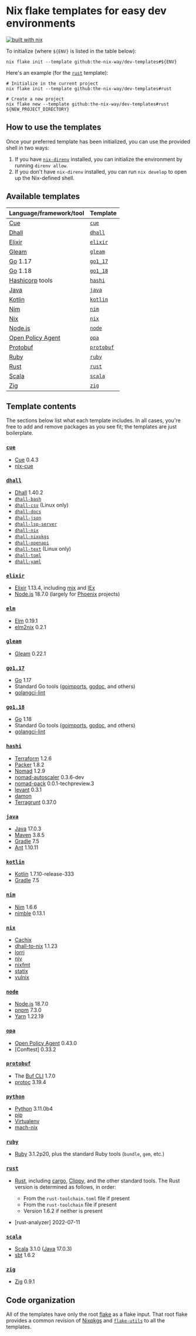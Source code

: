 # Nix flake templates for easy dev environments

[![built with nix](https://builtwithnix.org/badge.svg)](https://builtwithnix.org)

To initialize (where `${ENV}` is listed in the table below):

```shell
nix flake init --template github:the-nix-way/dev-templates#${ENV}
```

Here's an example (for the [`rust`](./rust) template):

```shell
# Initialize in the current project
nix flake init --template github:the-nix-way/dev-templates#rust

# Create a new project
nix flake new --template github:the-nix-way/dev-templates#rust ${NEW_PROJECT_DIRECTORY}
```

## How to use the templates

Once your preferred template has been initialized, you can use the provided shell in two ways:

1. If you have [`nix-direnv`][nix-direnv] installed, you can initialize the environment by running `direnv allow`.
2. If you don't have `nix-direnv` installed, you can run `nix develop` to open up the Nix-defined shell.

## Available templates

| Language/framework/tool  | Template                  |
| :----------------------- | :------------------------ |
| [Cue]                    | [`cue`](./cue/)           |
| [Dhall]                  | [`dhall`](./dhall/)       |
| [Elixir]                 | [`elixir`](./elixir/)     |
| [Gleam]                  | [`gleam`](./gleam/)       |
| [Go] 1.17                | [`go1_17`](./go1.17/)     |
| [Go] 1.18                | [`go1_18`](./go1.18/)     |
| [Hashicorp] tools        | [`hashi`](./hashi/)       |
| [Java]                   | [`java`](./java/)         |
| [Kotlin]                 | [`kotlin`](./kotlin/)     |
| [Nim]                    | [`nim`](./nim/)           |
| [Nix]                    | [`nix`](./nix/)           |
| [Node.js][node]          | [`node`](./node/)         |
| [Open Policy Agent][opa] | [`opa`](./opa)            |
| [Protobuf]               | [`protobuf`](./protobuf/) |
| [Ruby]                   | [`ruby`](./ruby/)         |
| [Rust]                   | [`rust`](./rust/)         |
| [Scala]                  | [`scala`](./scala/)       |
| [Zig]                    | [`zig`](./zig/)           |

## Template contents

The sections below list what each template includes. In all cases, you're free to add and remove packages as you see fit; the templates are just boilerplate.

### [`cue`](./cue/)

- [Cue] 0.4.3
- [nix-cue]

### [`dhall`](./dhall)

- [Dhall] 1.40.2
- [`dhall-bash`](https://github.com/dhall-lang/dhall-haskell/tree/master/dhall-bash)
- [`dhall-csv`](https://github.com/dhall-lang/dhall-haskell/tree/master/dhall-csv) (Linux only)
- [`dhall-docs`](https://github.com/dhall-lang/dhall-haskell/tree/master/dhall-docs)
- [`dhall-json`](https://github.com/dhall-lang/dhall-haskell/tree/master/dhall-json)
- [`dhall-lsp-server`](https://github.com/dhall-lang/dhall-haskell/tree/master/dhall-lsp-server)
- [`dhall-nix`](https://github.com/dhall-lang/dhall-haskell/tree/master/dhall-nix)
- [`dhall-nixpkgs`](https://github.com/dhall-lang/dhall-haskell/tree/master/dhall-nixpkgs)
- [`dhall-openapi`](https://github.com/dhall-lang/dhall-haskell/tree/master/dhall-openapi)
- [`dhall-text`](https://github.com/dhall-lang/dhall-haskell/tree/master/dhall-text) (Linux only)
- [`dhall-toml`](https://github.com/dhall-lang/dhall-haskell/tree/master/dhall-toml)
- [`dhall-yaml`](https://github.com/dhall-lang/dhall-haskell/tree/master/dhall-yaml)

### [`elixir`](./elixir/)

- [Elixir] 1.13.4, including [mix] and [IEx]
- [Node.js][node] 18.7.0 (largely for [Phoenix] projects)

### [`elm`](./elm/)

- [Elm] 0.19.1
- [elm2nix] 0.2.1

### [`gleam`](./gleam/)

- [Gleam] 0.22.1

### [`go1.17`](./go1.17/)

- [Go] 1.17
- Standard Go tools ([goimports], [godoc], and others)
- [golangci-lint]

### [`go1.18`](./go1.18/)

- [Go] 1.18
- Standard Go tools ([goimports], [godoc], and others)
- [golangci-lint]

### [`hashi`](./hashi/)

- [Terraform] 1.2.6
- [Packer] 1.8.2
- [Nomad] 1.2.9
- [nomad-autoscaler] 0.3.6-dev
- [nomad-pack] 0.0.1-techpreview.3
- [levant] 0.3.1
- [damon]
- [Terragrunt] 0.37.0

### [`java`](./java)

- [Java] 17.0.3
- [Maven] 3.8.5
- [Gradle] 7.5
- [Ant] 1.10.11

### [`kotlin`](./kotlin/)

- [Kotlin] 1.7.10-release-333
- [Gradle] 7.5

### [`nim`](./nim)

- [Nim] 1.6.6
- [nimble] 0.13.1

### [`nix`](./nix/)

- [Cachix]
- [dhall-to-nix] 1.1.23
- [lorri]
- [niv]
- [nixfmt]
- [statix]
- [vulnix]

### [`node`](./node/)

- [Node.js][node] 18.7.0
- [pnpm] 7.3.0
- [Yarn] 1.22.19

### [`opa`](./opa/)

- [Open Policy Agent][opa] 0.43.0
- [Conftest] 0.33.2

### [`protobuf`](./protobuf/)

- The [Buf CLI][buf] 1.7.0
- [protoc][protobuf] 3.19.4

### [`python`](./python/)

- [Python] 3.11.0b4
- [pip]
- [Virtualenv]
- [mach-nix]

### [`ruby`](./ruby/)

- [Ruby] 3.1.2p20, plus the standard Ruby tools (`bundle`, `gem`, etc.)

### [`rust`](./rust/)

- [Rust], including [cargo], [Clippy], and the other standard tools. The Rust version is determined as follows, in order:

  - From the `rust-toolchain.toml` file if present
  - From the `rust-toolchain` file if present
  - Version 1.6.2 if neither is present

- [rust-analyzer] 2022-07-11

### [`scala`](./scala/)

- [Scala] 3.1.0 ([Java] 17.0.3)
- [sbt] 1.6.2

### [`zig`](./zig/)

- [Zig] 0.9.1

## Code organization

All of the templates have only the root [flake](./flake.nix) as a flake input. That root flake provides a common revision of [Nixpkgs] and [`flake-utils`][flake-utils] to all the templates.

[ant]: https://ant.apache.org
[buf]: https://github.com/bufbuild/buf
[cachix]: https://www.cachix.org
[cargo]: https://doc.rust-lang.org/cargo
[clippy]: https://github.com/rust-lang/rust-clippy
[cue]: https://cuelang.org
[damon]: https://github.com/hashicorp/damon
[dhall]: https://dhall-lang.org
[dhall-to-nix]: https://github.com/dhall-lang/dhall-haskell/tree/master/dhall-nix
[elixir]: https://elixir-lang.org
[elm]: https://elm-lang.org
[elm2nix]: https://github.com/cachix/elm2nix
[flake-utils]: https://github.com/numtide/flake-utils
[gleam]: https://gleam.run
[go]: https://go.dev
[godoc]: https://pkg.go.dev/golang.org/x/tools/cmd/godoc
[goimports]: https://pkg.go.dev/golang.org/x/tools/cmd/goimports
[golangci-lint]: https://github.com/golangci/golangci-lint
[gradle]: https://gradle.org
[hashicorp]: https://hashicorp.com/
[iex]: https://hexdocs.pm/iex/IEx.html
[java]: https://java.com
[kotlin]: https://kotlinlang.org
[levant]: https://github.com/hashicorp/levant
[lorri]: https://github.com/target/lorri
[mach-nix]: https://github.com/DavHau/mach-nix
[maven]: https://maven.apache.org
[mix]: https://elixir-lang.org/getting-started/mix-otp/introduction-to-mix.html
[nim]: https://nim-lang.org
[nimble]: https://github.com/nim-lang/nimble
[niv]: https://github.com/nmattia/niv
[nix]: https://nixos.org
[nix-cue]: https://github.com/jmgilman/nix-cue
[nixfmt]: https://github.com/serokell/nixfmt
[nixpkgs]: https://github.com/NixOS/nixpkgs
[nix-direnv]: https://github.com/nix-community/nix-direnv
[node]: https://nodejs.org
[nomad]: https://nomadproject.io
[nomad-autoscaler]: TOhttps://github.com/hashicorp/nomad-autoscaler
[nomad-pack]: https://github.com/hashicorp/nomad-pack
[opa]: https://openpolicyagent.org
[packer]: https://packer.io
[pip]: https://pypi.org/project/pip
[phoenix]: https://phoenixframework.org
[pnpm]: https://pnpm.io
[protobuf]: https://developers.google.com/protocol-buffers
[python]: https://python.org
[ruby]: https://ruby-lang.org
[rust]: https://rust-lang.org
[scala]: https://scala-lang.org
[statix]: https://github.com/nerdypepper/statix
[sbt]: https://www.scala-sbt.org
[terraform]: https://terraform.io
[terragrunt]: https://terragrunt.gruntwork.io
[virtualenv]: https://pypi.org/project/virtualenv
[vulnix]: https://github.com/flyingcircusio/vulnix
[yarn]: https://yarnpkg.com
[zig]: https://ziglang.org
